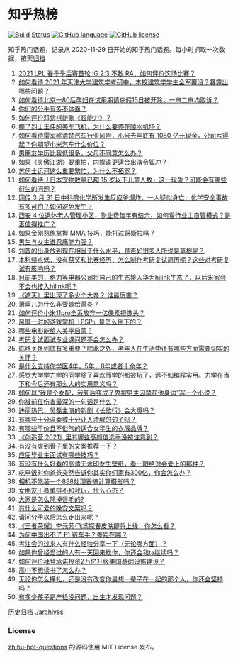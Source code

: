 # 知乎热榜
[![Build Status](https://github.com/ToWeLong/zhihu-hot-questions/workflows/CI/badge.svg)](https://github.com/ToWeLong/zhihu-hot-questions/actions)
[![GitHub language](https://img.shields.io/badge/language-golang-orange.svg)](https://golang.org/)
[![GitHub license](https://img.shields.io/github/license/ToWeLong/zhihu-hot-questions)](https://github.com/ToWeLong/zhihu-hot-questions/blob/main/LICENSE)

知乎热门话题，记录从 2020-11-29 日开始的知乎热门话题。每小时抓取一次数据，按天[归档](./archives)

<!-- BEGIN -->

1. [2021 LPL 春季季后赛首轮 iG 2:3 不敌 RA，如何评价这场比赛？](https://www.zhihu.com/question/452394711)
1. [如何看待 2021 年天津大学建筑学考研中，本校建筑学学生全军覆没？暴露出哪些问题？](https://www.zhihu.com/question/451892894)
1. [如何看待北京一80后孕妇在试用期请病假15日被开除，一审二审均败诉？](https://www.zhihu.com/question/452038798)
1. [你们的分手有多不体面？](https://www.zhihu.com/question/363689631)
1. [如何评价邓紫棋新歌《超能力》？](https://www.zhihu.com/question/452371373)
1. [撞了烈士王伟的美军飞机，为什么要停在陵水机场？](https://www.zhihu.com/question/365961726)
1. [如何看待雷军称清楚汽车行业风险，小米去年底有 1080 亿元现金，公司亏得起？你期望小米汽车什么价位？](https://www.zhihu.com/question/452114954)
1. [男朋友学历比我低很多，父母不同意怎么办？](https://www.zhihu.com/question/451637860)
1. [如果《笑傲江湖》要重拍，内娱谁更适合出演令狐冲？](https://www.zhihu.com/question/450884811)
1. [苏伊士运河这么重要繁忙，为什么不拓宽？](https://www.zhihu.com/question/451698221)
1. [如何看待「日本宠物数量已超 15 岁以下儿童人数」这一现象？可能会有哪些衍生的问题？](https://www.zhihu.com/question/452361675)
1. [网传 3 月 31 日中科院化学所发生反应釜爆炸，一人疑似身亡，化学安全事故有多可怕？如何避免发生？](https://www.zhihu.com/question/452354028)
1. [西安 4 位退休老人管理小区，物业费每年有结余，如何看待业主自管模式？是否值得推广？](https://www.zhihu.com/question/451816714)
1. [如果金刚熟练掌握 MMA 技巧，能打过哥斯拉吗？](https://www.zhihu.com/question/451869598)
1. [男生与女生谁忍痛能力强？](https://www.zhihu.com/question/449556051)
1. [刘备的出身放到现在相当于什么水平，是否如很多人所说是草根呢？](https://www.zhihu.com/question/452074548)
1. [本科绩点低，没有获奖和比赛经历，怎么制作考研复试简历呢？这些对考研复试有影响吗？](https://www.zhihu.com/question/379129901)
1. [目前美的，格力等电器公司将自己的生态接入华为hilink生态了，以后米家会不会也接入hilink呢？](https://www.zhihu.com/question/356273199)
1. [《遮天》里出现了多少个大帝？ 谁最厉害？](https://www.zhihu.com/question/354425054)
1. [萧熏儿为什么非要嫁给萧炎？](https://www.zhihu.com/question/448033860)
1. [如何评价小米11pro全系放弃一亿像素摄像头？](https://www.zhihu.com/question/452119438)
1. [风靡一时的游戏掌机「PSP」是怎么倒下的？](https://www.zhihu.com/question/450987462)
1. [哪些电影能给人美学启蒙？](https://www.zhihu.com/question/450836374)
1. [考研复试面试专业课问题不会怎么办？](https://www.zhihu.com/question/372214245)
1. [临终关怀到底有多重要？除此之外，老年人在生活中还有哪些方面需要切实的关怀？](https://www.zhihu.com/question/452075166)
1. [是什么支持你学医4年，5年，8年或者十余年？](https://www.zhihu.com/question/450249847)
1. [感觉大学学力学的同学除了喜欢而学的都被坑了，远不如编程实用。力学在当下和今后还有那么大的实用意义吗？](https://www.zhihu.com/question/60005295)
1. [如何以“我是个女配，我死后变成了鬼被男主囚禁在他身边”写一个小说？](https://www.zhihu.com/question/448069836)
1. [你被前任伤害最深的一句话是什么？](https://www.zhihu.com/question/314118050)
1. [迪丽热巴、吴磊主演的新剧《长歌行》会大爆吗？](https://www.zhihu.com/question/452267812)
1. [有哪些十分温柔或十分让人清醒的句子吗？](https://www.zhihu.com/question/443913622)
1. [有哪些平价且不俗气的适合女学生的衣服品牌？](https://www.zhihu.com/question/29508991)
1. [《创造营 2021》里有哪些高颜值选手没被注意到？](https://www.zhihu.com/question/450006302)
1. [有没有虐到骨子里的文案推荐一下？](https://www.zhihu.com/question/448591904)
1. [应届毕业生面试有哪些技巧？](https://www.zhihu.com/question/59741110)
1. [有没有什么好看的高清无水印女生壁纸，看一眼绝对会爱上的那种？](https://www.zhihu.com/question/446716993)
1. [吃早饭时你爸爸突然告诉你其实你们家有300亿，你会怎么办？](https://www.zhihu.com/question/447823721)
1. [相机不能装一个888处理器搞计算摄影吗？](https://www.zhihu.com/question/452031529)
1. [女朋友王者单排不和我玩，什么心态？](https://www.zhihu.com/question/438791687)
1. [大家是怎么除掉唇毛的?](https://www.zhihu.com/question/376666922)
1. [有什么可爱的晚安文案吗？](https://www.zhihu.com/question/385512608)
1. [请问分手以后怎么走出来呢？](https://www.zhihu.com/question/450552672)
1. [《王者荣耀》李元芳·飞鸢探春皮肤即将上线，你怎么看？](https://www.zhihu.com/question/452211465)
1. [为何中国出不了 F1 赛车手？差距在哪？](https://www.zhihu.com/question/276059168)
1. [考注会的过来人有什么经验分享一下（无论哪方面）？](https://www.zhihu.com/question/377195668)
1. [如果你曾经爱过的人有一天回来找你，你还会和ta继续吗？](https://www.zhihu.com/question/441718033)
1. [如何评价拜登承诺投资2万亿升级美国基础设施建设？](https://www.zhihu.com/question/449668091)
1. [高中不想读书了怎么办？](https://www.zhihu.com/question/448295199)
1. [无论你怎么挣扎，还是没有改变你最想一辈子在一起的那个人，你还会坚持吗？](https://www.zhihu.com/question/451211979)
1. [有多少孩子是产检没问题，出生才发现问题？](https://www.zhihu.com/question/320505054)

<!-- END -->

历史归档 [./archives](./archives)


### License
[zhihu-hot-questions](https://github.com/towelong/zhihu-hot-questions) 的源码使用 MIT License 发布。